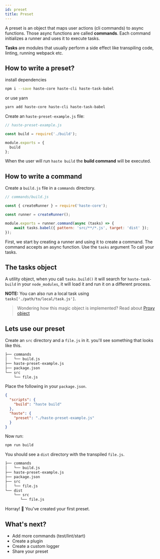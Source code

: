 ```yaml
---
id: preset
title: Preset
---
```


A preset is an object that maps user actions (cli commands) to async functions.
Those async functions are called **commands**.
Each command initializes a runner and uses it to execute tasks.

**Tasks** are modules that usually perform a side effect like transpiling code, linting, running webpack etc.

## How to write a preset?

install dependencies

```bash
npm i --save haste-core haste-cli haste-task-babel
```

or use yarn

```bash
yarn add haste-core haste-cli haste-task-babel
```

Create an `haste-preset-example.js` file:

```js
// haste-preset-example.js

const build = require('./build');

module.exports = {
  build
};
```

When the user will run `haste build` the **build command** will be executed.

## How to write a command

Create a `build.js` file in a `commands` directory.

```js
// commands/build.js

const { createRunner } = require('haste-core');

const runner = createRunner();

module.exports = runner.command(async (tasks) => {
    await tasks.babel({ pattern: 'src/**/*.js', target: 'dist' });
});
```

First, we start by creating a runner and using it to create a command.
The command accepts an async function. Use the `tasks` argument To call your tasks.

## The tasks object

A utility object, when you call `tasks.build()` it will search for `haste-task-build` in your `node_modules`, it will load it and run it on a different process.

**NOTE:** You can also run a local task using `tasks['./path/to/local/task.js']`.

> Wondering how this magic object is implemented? Read about [Proxy object](https://developer.mozilla.org/en-US/docs/Web/JavaScript/Reference/Global_Objects/Proxy)

## Lets use our preset

Create an `src` directory and a `file.js` in it.
you'll see something that looks like this.

```bash
├── commands
│   └── build.js
├── haste-preset-example.js
├── package.json
└── src
    └── file.js
```

Place the following in your `package.json`.

```json
{
  "scripts": {
    "build": "haste build"
  },
  "haste": {
    "preset": "./haste-preset-example.js"
  }
}
```

Now run:

```bash
npm run build
```

You should see a `dist` directory with the transpiled `file.js`.

```bash
├── commands
│   └── build.js
├── haste-preset-example.js
├── package.json
├── src
│   └── file.js
└── dist
    └── src
       └── file.js
```

Horray! 👏
You've created your first preset.

## What's next?

* Add more commands (test/lint/start)
* Create a plugin
* Create a custom logger
* Share your preset
